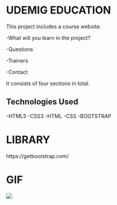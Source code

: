 <h1>UDEMIG EDUCATION</h1>
<p>This project includes a course website.

-What will you learn in the project?

-Questions

-Trainers

-Contact

It consists of four sections in total.</p>


<h2>Technologies Used</h2>
-HTML5
-CSS3
-HTML
-CSS
-BOOTSTRAP

<h1>LIBRARY</h1>
https://getbootstrap.com/

<h1>GIF</h1>
<img src="/assets/gif/UdemigEducation.gif"/>

